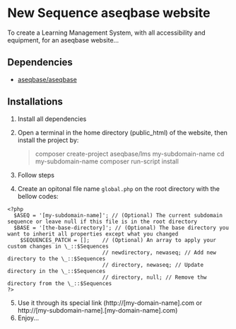 # New Sequence aseqbase website
To create a Learning Management System, with all accessibility and equipment, for an aseqbase website...
## Dependencies
* <a href="http://github.com//aseqbase/aseqbase">aseqbase/aseqbase</a>
## Installations
1. Install all dependencies
2. Open a terminal in the home directory (public_html) of the website, then install the project by:
	
 	> composer create-project aseqbase/lms my-subdomain-name
	> cd my-subdomain-name
 	> composer run-script install
3. Follow steps
4. Create an opitonal file name `global.php` on the root directory with the bellow codes:
  ```
  <?php
  	$ASEQ = '[my-subdomain-name]'; // (Optional) The current subdomain sequence or leave null if this file is in the root directory
  	$BASE = '[the-base-directory]'; // (Optional) The base directory you want to inherit all properties except what you changed
	  $SEQUENCES_PATCH = []; 	// (Optional) An array to apply your custom changes in \_::$Sequences
								// newdirectory, newaseq; // Add new directory to the \_::$Sequences
								// directory, newaseq; // Update directory in the \_::$Sequences
								// directory, null; // Remove thw directory from the \_::$Sequences
  ?>
  ```
5. Use it through its special link (http://[my-domain-name].com or http://[my-subdomain-name].[my-domain-name].com)
6. Enjoy...